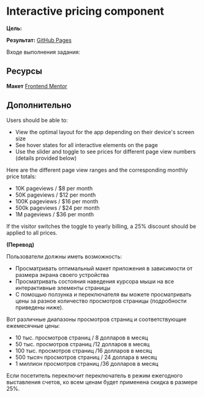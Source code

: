 # Interactive pricing component

**Цель:**

**Результат:** [GitHub Pages](https://ekaterina-shch.github.io/interactive-pricing-component-main/)

Входе выполнения задания:

## Ресурсы

**Макет** [Frontend Mentor](https://www.frontendmentor.io/challenges/interactive-pricing-component-t0m8PIyY8)

## Дополнительно

Users should be able to:

- View the optimal layout for the app depending on their device's screen size
- See hover states for all interactive elements on the page
- Use the slider and toggle to see prices for different page view numbers (details provided below)

Here are the different page view ranges and the corresponding monthly price totals:

- 10K pageviews / $8 per month
- 50K pageviews / $12 per month
- 100K pageviews / $16 per month
- 500k pageviews / $24 per month
- 1M pageviews / $36 per month

If the visitor switches the toggle to yearly billing, a 25% discount should be applied to all prices.

**(Перевод)**

Пользователи должны иметь возможность:

- Просматривать оптимальный макет приложения в зависимости от размера экрана своего устройства
- Просматривать состояния наведения курсора мыши на все интерактивные элементы страницы
- С помощью ползунка и переключателя вы можете просматривать цены за разное количество просмотров страницы (подробности приведены ниже).

Вот различные диапазоны просмотров страниц и соответствующие ежемесячные цены:

- 10 тыс. просмотров страниц / 8 долларов в месяц
- 50 тыс. просмотров страниц /12 долларов в месяц
- 100 тыс. просмотров страниц /16 долларов в месяц
- 500 тысяч просмотров страниц / 24 доллара в месяц
- 1 миллион просмотров страниц /36 долларов в месяц

Если посетитель переключит переключатель в режим ежегодного выставления счетов, ко всем ценам будет применена скидка в размере 25%.
